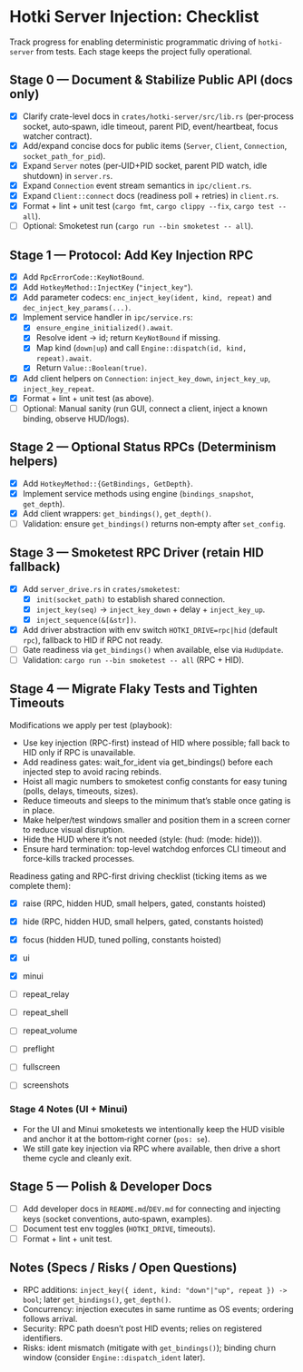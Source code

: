 # Hotki Server Injection: Checklist

Track progress for enabling deterministic programmatic driving of `hotki-server` from tests. Each stage keeps the project fully operational.

## Stage 0 — Document & Stabilize Public API (docs only)

- [x] Clarify crate-level docs in `crates/hotki-server/src/lib.rs` (per‑process socket, auto‑spawn, idle timeout, parent PID, event/heartbeat, focus watcher contract).
- [x] Add/expand concise docs for public items (`Server`, `Client`, `Connection`, `socket_path_for_pid`).
- [x] Expand `Server` notes (per‑UID+PID socket, parent PID watch, idle shutdown) in `server.rs`.
- [x] Expand `Connection` event stream semantics in `ipc/client.rs`.
- [x] Expand `Client::connect` docs (readiness poll + retries) in `client.rs`.
- [x] Format + lint + unit test (`cargo fmt`, `cargo clippy --fix`, `cargo test --all`).
- [ ] Optional: Smoketest run (`cargo run --bin smoketest -- all`).

## Stage 1 — Protocol: Add Key Injection RPC

- [x] Add `RpcErrorCode::KeyNotBound`.
- [x] Add `HotkeyMethod::InjectKey` (`"inject_key"`).
- [x] Add parameter codecs: `enc_inject_key(ident, kind, repeat)` and `dec_inject_key_params(...)`.
- [x] Implement service handler in `ipc/service.rs`:
  - [x] `ensure_engine_initialized().await`.
  - [x] Resolve ident → id; return `KeyNotBound` if missing.
  - [x] Map kind (`down|up`) and call `Engine::dispatch(id, kind, repeat).await`.
  - [x] Return `Value::Boolean(true)`.
- [x] Add client helpers on `Connection`: `inject_key_down`, `inject_key_up`, `inject_key_repeat`.
- [x] Format + lint + unit test (as above).
- [ ] Optional: Manual sanity (run GUI, connect a client, inject a known binding, observe HUD/logs).

## Stage 2 — Optional Status RPCs (Determinism helpers)

- [x] Add `HotkeyMethod::{GetBindings, GetDepth}`.
- [x] Implement service methods using engine (`bindings_snapshot`, `get_depth`).
- [x] Add client wrappers: `get_bindings()`, `get_depth()`.
- [ ] Validation: ensure `get_bindings()` returns non‑empty after `set_config`.

## Stage 3 — Smoketest RPC Driver (retain HID fallback)

- [x] Add `server_drive.rs` in `crates/smoketest`:
  - [x] `init(socket_path)` to establish shared connection.
  - [x] `inject_key(seq)` → `inject_key_down` + delay + `inject_key_up`.
  - [x] `inject_sequence(&[&str])`.
- [x] Add driver abstraction with env switch `HOTKI_DRIVE=rpc|hid` (default `rpc`), fallback to HID if RPC not ready.
- [ ] Gate readiness via `get_bindings()` when available, else via `HudUpdate`.
- [ ] Validation: `cargo run --bin smoketest -- all` (RPC + HID).

## Stage 4 — Migrate Flaky Tests and Tighten Timeouts

Modifications we apply per test (playbook):
- Use key injection (RPC-first) instead of HID where possible; fall back to HID
  only if RPC is unavailable.
- Add readiness gates: wait_for_ident via get_bindings() before each injected
  step to avoid racing rebinds.
- Hoist all magic numbers to smoketest config constants for easy tuning (polls,
  delays, timeouts, sizes).
- Reduce timeouts and sleeps to the minimum that’s stable once gating is in
  place.
- Make helper/test windows smaller and position them in a screen corner to
  reduce visual disruption.
- Hide the HUD where it’s not needed (style: (hud: (mode: hide))).
- Ensure hard termination: top-level watchdog enforces CLI timeout and
  force-kills tracked processes.

Readiness gating and RPC-first driving checklist (ticking items as we complete them):

- [x] raise (RPC, hidden HUD, small helpers, gated, constants hoisted)
- [x] hide (RPC, hidden HUD, small helpers, gated, constants hoisted)
- [x] focus (hidden HUD, tuned polling, constants hoisted)
- [x] ui
- [x] minui
- [ ] repeat_relay
- [ ] repeat_shell
- [ ] repeat_volume

- [ ] preflight
- [ ] fullscreen
- [ ] screenshots

### Stage 4 Notes (UI + Minui)

- For the UI and Minui smoketests we intentionally keep the HUD visible and anchor it at the bottom‑right corner (`pos: se`).
- We still gate key injection via RPC where available, then drive a short theme cycle and cleanly exit.

## Stage 5 — Polish & Developer Docs

- [ ] Add developer docs in `README.md`/`DEV.md` for connecting and injecting keys (socket conventions, auto‑spawn, examples).
- [ ] Document test env toggles (`HOTKI_DRIVE`, timeouts).
- [ ] Format + lint + unit test.

## Notes (Specs / Risks / Open Questions)

- RPC additions: `inject_key({ ident, kind: "down"|"up", repeat }) -> bool`; later `get_bindings()`, `get_depth()`.
- Concurrency: injection executes in same runtime as OS events; ordering follows arrival.
- Security: RPC path doesn’t post HID events; relies on registered identifiers.
- Risks: ident mismatch (mitigate with `get_bindings()`); binding churn window (consider `Engine::dispatch_ident` later).
